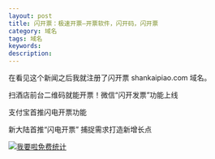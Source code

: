 ```yaml
---
layout: post
title: 闪开票：极速开票—开票软件，闪开码，闪开票
category: 域名
tags: 域名
keywords: 
description:
---
```



在看见这个新闻之后我就注册了闪开票 shankaipiao.com 域名。


扫酒店前台二维码就能开票！微信“闪开发票”功能上线

支付宝首推闪电开票功能

新大陆首推“闪电开票” 捕捉需求打造新增长点





<script language="javascript" type="text/javascript" src="//js.users.51.la/19176892.js"></script>
<noscript><a href="//www.51.la/?19176892" target="_blank"><img alt="&#x6211;&#x8981;&#x5566;&#x514D;&#x8D39;&#x7EDF;&#x8BA1;" src="//img.users.51.la/19176892.asp" style="border:none" /></a></noscript>
